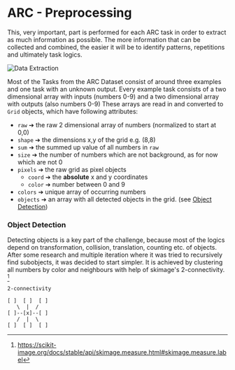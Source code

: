# ARC - Preprocessing 
This, very important, part is performed for each ARC task in order to extract as much information as possible. The more information that can be collected and combined, the easier it will be to identify patterns, repetitions and ultimately task logics.


![Data Extraction](https://media.tenor.com/QfgUqeUeB6kAAAAM/monsieur-propre-mr-propre.gif)


Most of the Tasks from the ARC Dataset consist of around three examples and one task with an unknown output. Every example task consists of a two dimensional array with inputs (numbers 0-9) and a two dimensional array with outputs (also numbers 0-9)
These arrays are read in and converted to `Grid` objects, which have following attributes:

 - `raw` ➔ the raw 2 dimensional array of numbers (normalized to start at 0,0)
 - `shape` ➔ the dimensions x,y of the grid e.g. (8,8)
 - `sum` ➔ the summed up value of all numbers in `raw`
 - `size` ➔ the number of numbers which are not background, as for now which are not 0
 - `pixels` ➔ the raw grid as pixel objects
	 - `coord` ➔ the **absolute** x and y coordinates
	 - `color` ➔ number between 0 and 9
 - `colors` ➔ unique array of occurring numbers
 - `objects` ➔ an array with all detected objects in the grid. (see [Object Detection](#Object-Detection))

### Object Detection
Detecting objects is a key part of the challenge, because most of the logics depend on transformation, collision, translation, counting etc. of objects. After some research and multiple iteration where it was tried to recursively find subobjects, it was decided to start simpler.
It is achieved by clustering all numbers by color and neighbours with help of skimage's 2-connectivity. [^1]
```
2-connectivity

[ ]  [ ]  [ ] 
   \  |  /    
[ ]--[x]--[ ] 
   /  |  \    
[ ]  [ ]  [ ]
```
[^1]: https://scikit-image.org/docs/stable/api/skimage.measure.html#skimage.measure.label
